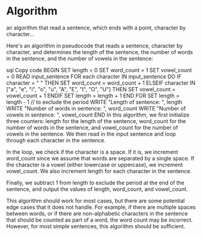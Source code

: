 # Algorithm
 an algorithm that read a sentence, which ends with a point, character by character...
 
 Here's an algorithm in pseudocode that reads a sentence, character by character, and determines the length of the sentence, the number of words in the sentence, and the number of vowels in the sentence:

sql
Copy code
BEGIN
    SET length = 0
    SET word_count = 1
    SET vowel_count = 0
    READ input_sentence
    FOR each character IN input_sentence DO
        IF character = " " THEN
            SET word_count = word_count + 1
        ELSEIF character IN ["a", "e", "i", "o", "u", "A", "E", "I", "O", "U"] THEN
            SET vowel_count = vowel_count + 1
        ENDIF
        SET length = length + 1
    END FOR
    SET length = length - 1 // to exclude the period
    WRITE "Length of sentence: ", length
    WRITE "Number of words in sentence: ", word_count
    WRITE "Number of vowels in sentence: ", vowel_count
END
In this algorithm, we first initialize three counters: length for the length of the sentence, word_count for the number of words in the sentence, and vowel_count for the number of vowels in the sentence. We then read in the input sentence and loop through each character in the sentence.

In the loop, we check if the character is a space. If it is, we increment word_count since we assume that words are separated by a single space. If the character is a vowel (either lowercase or uppercase), we increment vowel_count. We also increment length for each character in the sentence.

Finally, we subtract 1 from length to exclude the period at the end of the sentence, and output the values of length, word_count, and vowel_count.

This algorithm should work for most cases, but there are some potential edge cases that it does not handle. For example, if there are multiple spaces between words, or if there are non-alphabetic characters in the sentence that should be counted as part of a word, the word count may be incorrect. However, for most simple sentences, this algorithm should be sufficient.
